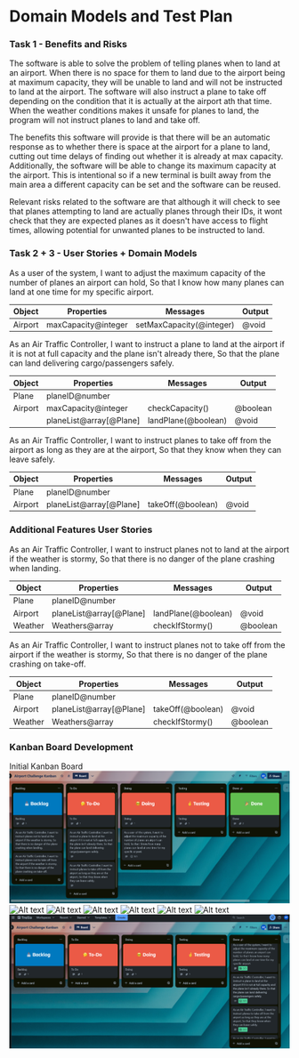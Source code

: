 # Domain Models and Test Plan

### Task 1 - Benefits and Risks

The software is able to solve the problem of telling planes when to land at an airport. When there is no space for them to land due to the airport being at maximum capacity, they will be unable to land and will not be instructed to land at the airport. The software will also instruct a plane to take off depending on the condition that it is actually at the airport ath that time. When the weather conditions makes it unsafe for planes to land, the program will not instruct planes to land and take off.

The benefits this software will provide is that there will be an automatic response as to whether there is space at the airport for a plane to land, cutting out time delays of finding out whether it is already at max capacity.
Additionally, the software will be able to change its maximum capacity at the airport. This is intentional so if a new terminal is built away from the main area a different capacity can be set and the software can be reused.

Relevant risks related to the software are that although it will check to see that planes attempting to land are actually planes through their IDs, it wont check that they are expected planes as it doesn't have access to flight times, allowing potential for unwanted planes to be instructed to land.

### Task 2 + 3 - User Stories + Domain Models

As a user of the system,
I want to adjust the maximum capacity of the number of planes an airport can hold,
So that I know how many planes can land at one time for my specific airport.

| Object  | Properties          | Messages                 | Output |
| ------- | ------------------- | ------------------------ | ------ |
| Airport | maxCapacity@integer | setMaxCapacity(@integer) | @void  |

As an Air Traffic Controller,
I want to instruct a plane to land at the airport if it is not at full capacity and the plane isn't already there,
So that the plane can land delivering cargo/passengers safely.

| Object  | Properties              | Messages            | Output   |
| ------- | ----------------------- | ------------------- | -------- |
| Plane   | planeID@number          |                     |          |
| Airport | maxCapacity@integer     | checkCapacity()     | @boolean |
|         | planeList@array[@Plane] | landPlane(@boolean) | @void    |

As an Air Traffic Controller,
I want to instruct planes to take off from the airport as long as they are at the airport,
So that they know when they can leave safely.

| Object  | Properties              | Messages          | Output |
| ------- | ----------------------- | ----------------- | ------ |
| Plane   | planeID@number          |                   |        |
| Airport | planeList@array[@Plane] | takeOff(@boolean) | @void  |

### Additional Features User Stories

As an Air Traffic Controller,
I want to instruct planes not to land at the airport if the weather is stormy,
So that there is no danger of the plane crashing when landing.

| Object  | Properties              | Messages            | Output   |
| ------- | ----------------------- | ------------------- | -------- |
| Plane   | planeID@number          |                     |          |
| Airport | planeList@array[@Plane] | landPlane(@boolean) | @void    |
| Weather | Weathers@array          | checkIfStormy()     | @boolean |

As an Air Traffic Controller,
I want to instruct planes not to take off from the airport if the weather is stormy,
So that there is no danger of the plane crashing on take-off.

| Object  | Properties              | Messages          | Output   |
| ------- | ----------------------- | ----------------- | -------- |
| Plane   | planeID@number          |                   |          |
| Airport | planeList@array[@Plane] | takeOff(@boolean) | @void    |
| Weather | Weathers@array          | checkIfStormy()   | @boolean |

### Kanban Board Development

Initial Kanban Board
![Alt text](Kanban1.png)
![Alt text](US#1-mid-testing.png)
![Alt text](US#1-complete.png)
![Alt text](US#2-start.png)
![Alt text](US#2-complete.png)
![Alt text](US#3-mid-testing.png)
![Alt text](US#4-complete.png)
![Alt text](completed.png)
